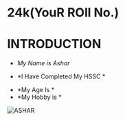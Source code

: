 # 24k(YouR ROll No.)

# INTRODUCTION

- *My Name is Ashar*
* *I Have Completed My HSSC *
+ *My Age Is *
+ *My Hobby is *

![ASHAR](https://encrypted-tbn0.gstatic.com/images?q=tbn:ANd9GcTmCBjW9X4y9SC2w0U_-BRFaczyNfnugvuK0Q&s)
